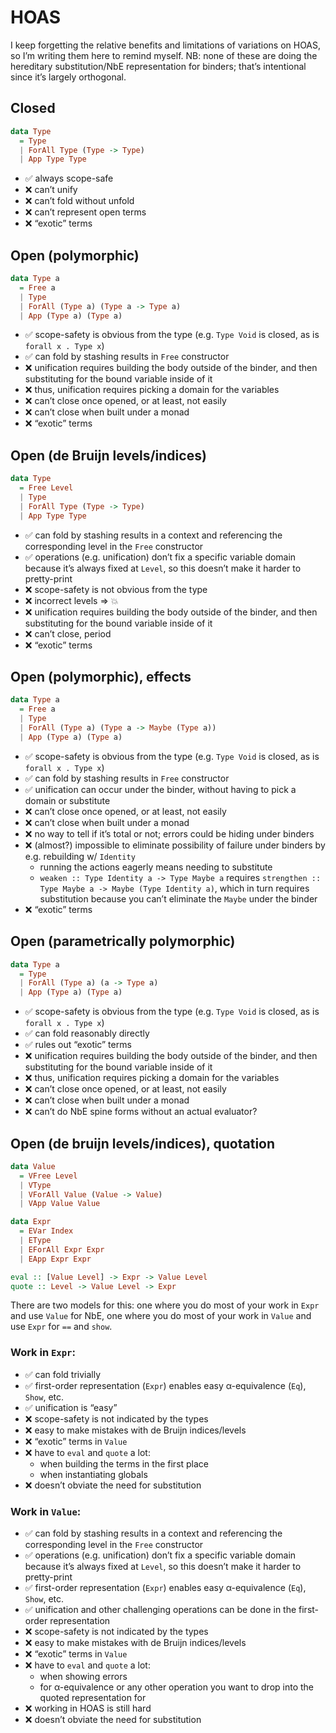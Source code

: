 # HOAS

I keep forgetting the relative benefits and limitations of variations on HOAS, so I’m writing them here to remind myself. NB: none of these are doing the hereditary substitution/NbE representation for binders; that’s intentional since it’s largely orthogonal.


## Closed

```haskell
data Type
  = Type
  | ForAll Type (Type -> Type)
  | App Type Type
```

- ✅ always scope-safe
- ❌ can’t unify
- ❌ can’t fold without unfold
- ❌ can’t represent open terms
- ❌ “exotic” terms


## Open (polymorphic)

```haskell
data Type a
  = Free a
  | Type
  | ForAll (Type a) (Type a -> Type a)
  | App (Type a) (Type a)
```

- ✅ scope-safety is obvious from the type (e.g. `Type Void` is closed, as is `forall x . Type x`)
- ✅ can fold by stashing results in `Free` constructor
- ❌ unification requires building the body outside of the binder, and then substituting for the bound variable inside of it
- ❌ thus, unification requires picking a domain for the variables
- ❌ can’t close once opened, or at least, not easily
- ❌ can’t close when built under a monad
- ❌ “exotic” terms


## Open (de Bruijn levels/indices)

```haskell
data Type
  = Free Level
  | Type
  | ForAll Type (Type -> Type)
  | App Type Type
```

- ✅ can fold by stashing results in a context and referencing the corresponding level in the `Free` constructor
- ✅ operations (e.g. unification) don’t fix a specific variable domain because it’s always fixed at `Level`, so this doesn’t make it harder to pretty-print
- ❌ scope-safety is not obvious from the type
- ❌ incorrect levels ⇒ 💥
- ❌ unification requires building the body outside of the binder, and then substituting for the bound variable inside of it
- ❌ can’t close, period
- ❌ “exotic” terms


## Open (polymorphic), effects

```haskell
data Type a
  = Free a
  | Type
  | ForAll (Type a) (Type a -> Maybe (Type a))
  | App (Type a) (Type a)
```

- ✅ scope-safety is obvious from the type (e.g. `Type Void` is closed, as is `forall x . Type x`)
- ✅ can fold by stashing results in `Free` constructor
- ✅ unification can occur under the binder, without having to pick a domain or substitute
- ❌ can’t close once opened, or at least, not easily
- ❌ can’t close when built under a monad
- ❌ no way to tell if it’s total or not; errors could be hiding under binders
- ❌ (almost?) impossible to eliminate possibility of failure under binders by e.g. rebuilding w/ `Identity`
  - running the actions eagerly means needing to substitute
  - `weaken :: Type Identity a -> Type Maybe a` requires `strengthen :: Type Maybe a -> Maybe (Type Identity a)`, which in turn requires substitution because you can’t eliminate the `Maybe` under the binder
- ❌ “exotic” terms


## Open (parametrically polymorphic)

```haskell
data Type a
  = Type
  | ForAll (Type a) (a -> Type a)
  | App (Type a) (Type a)
```

- ✅ scope-safety is obvious from the type (e.g. `Type Void` is closed, as is `forall x . Type x`)
- ✅ can fold reasonably directly
- ✅ rules out “exotic” terms
- ❌ unification requires building the body outside of the binder, and then substituting for the bound variable inside of it
- ❌ thus, unification requires picking a domain for the variables
- ❌ can’t close once opened, or at least, not easily
- ❌ can’t close when built under a monad
- ❌ can’t do NbE spine forms without an actual evaluator?


## Open (de bruijn levels/indices), quotation

```haskell
data Value
  = VFree Level
  | VType
  | VForAll Value (Value -> Value)
  | VApp Value Value

data Expr
  = EVar Index
  | EType
  | EForAll Expr Expr
  | EApp Expr Expr

eval :: [Value Level] -> Expr -> Value Level
quote :: Level -> Value Level -> Expr
```

There are two models for this: one where you do most of your work in `Expr` and use `Value` for NbE, one where you do most of your work in `Value` and use `Expr` for `==` and `show`.

### Work in `Expr`:

- ✅ can fold trivially
- ✅ first-order representation (`Expr`) enables easy α-equivalence (`Eq`), `Show`, etc.
- ✅ unification is “easy”
- ❌ scope-safety is not indicated by the types
- ❌ easy to make mistakes with de Bruijn indices/levels
- ❌ “exotic” terms in `Value`
- ❌ have to `eval` and `quote` a lot:
  - when building the terms in the first place
  - when instantiating globals
- ❌ doesn’t obviate the need for substitution

### Work in `Value`:

- ✅ can fold by stashing results in a context and referencing the corresponding level in the `Free` constructor
- ✅ operations (e.g. unification) don’t fix a specific variable domain because it’s always fixed at `Level`, so this doesn’t make it harder to pretty-print
- ✅ first-order representation (`Expr`) enables easy α-equivalence (`Eq`), `Show`, etc.
- ✅ unification and other challenging operations can be done in the first-order representation
- ❌ scope-safety is not indicated by the types
- ❌ easy to make mistakes with de Bruijn indices/levels
- ❌ “exotic” terms in `Value`
- ❌ have to `eval` and `quote` a lot:
  - when showing errors
  - for α-equivalence or any other operation you want to drop into the quoted representation for
- ❌ working in HOAS is still hard
- ❌ doesn’t obviate the need for substitution
